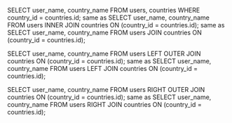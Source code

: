 SELECT user_name, country_name FROM users, countries WHERE country_id = countries.id;
same as
SELECT user_name, country_name FROM users INNER JOIN countries ON (country_id = countries.id);
same as
SELECT user_name, country_name FROM users JOIN countries ON (country_id = countries.id);

SELECT user_name, country_name FROM users LEFT OUTER JOIN countries ON (country_id = countries.id);
same as
SELECT user_name, country_name FROM users LEFT JOIN countries ON (country_id = countries.id);

SELECT user_name, country_name FROM users RIGHT OUTER JOIN countries ON (country_id = countries.id);
same as
SELECT user_name, country_name FROM users RIGHT JOIN countries ON (country_id = countries.id);
